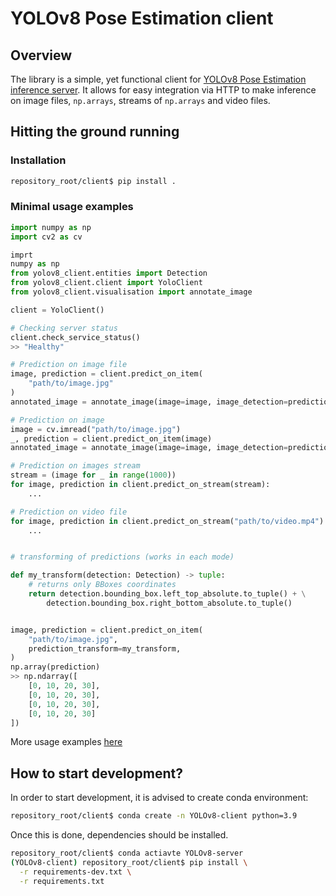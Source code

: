 # YOLOv8 Pose Estimation client

## Overview
The library is a simple, yet functional client for [YOLOv8 Pose Estimation inference server](../server).
It allows for easy integration via HTTP to make inference on image files, `np.arrays`, streams of 
`np.arrays` and video files.

## Hitting the ground running

### Installation
```bash
repository_root/client$ pip install . 
```

### Minimal usage examples

```python
import numpy as np
import cv2 as cv

imprt
numpy as np
from yolov8_client.entities import Detection
from yolov8_client.client import YoloClient
from yolov8_client.visualisation import annotate_image

client = YoloClient()

# Checking server status
client.check_service_status()
>> "Healthy"

# Prediction on image file
image, prediction = client.predict_on_item(
    "path/to/image.jpg"
)
annotated_image = annotate_image(image=image, image_detection=prediction)

# Prediction on image
image = cv.imread("path/to/image.jpg")
_, prediction = client.predict_on_item(image)
annotated_image = annotate_image(image=image, image_detection=prediction)

# Prediction on images stream
stream = (image for _ in range(1000))
for image, prediction in client.predict_on_stream(stream):
    ...

# Prediction on video file
for image, prediction in client.predict_on_stream("path/to/video.mp4"):
    ...


# transforming of predictions (works in each mode)

def my_transform(detection: Detection) -> tuple:
    # returns only BBoxes coordinates
    return detection.bounding_box.left_top_absolute.to_tuple() + \
        detection.bounding_box.right_bottom_absolute.to_tuple()


image, prediction = client.predict_on_item(
    "path/to/image.jpg",
    prediction_transform=my_transform,
)
np.array(prediction)
>> np.ndarray([
    [0, 10, 20, 30],
    [0, 10, 20, 30],
    [0, 10, 20, 30],
    [0, 10, 20, 30]
])
```

More usage examples [here](../examples)

## How to start development?
In order to start development, it is advised to create conda environment:
```bash
repository_root/client$ conda create -n YOLOv8-client python=3.9
```

Once this is done, dependencies should be installed.
```bash
repository_root/client$ conda actiavte YOLOv8-server
(YOLOv8-client) repository_root/client$ pip install \
  -r requirements-dev.txt \
  -r requirements.txt
```
